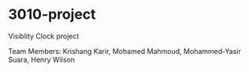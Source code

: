 # 3010-project
Visiblity Clock project

Team Members: Krishang Karir, Mohamed Mahmoud, Mohammed-Yasir Suara, Henry Wilson
